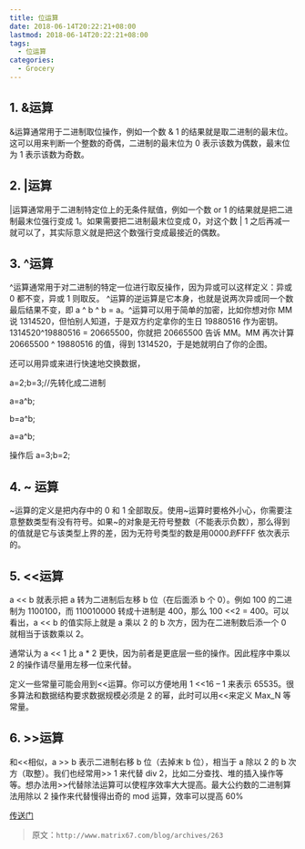 ```yaml
---
title: 位运算
date: 2018-06-14T20:22:21+08:00
lastmod: 2018-06-14T20:22:21+08:00
tags:
  - 位运算
categories:
  - Grocery
---
```


## 1. &运算

&运算通常用于二进制取位操作，例如一个数 & 1 的结果就是取二进制的最末位。这可以用来判断一个整数的奇偶，二进制的最末位为 0 表示该数为偶数，最末位为 1 表示该数为奇数。

## 2. |运算

|运算通常用于二进制特定位上的无条件赋值，例如一个数 or 1 的结果就是把二进制最末位强行变成 1。如果需要把二进制最末位变成 0，对这个数 | 1 之后再减一就可以了，其实际意义就是把这个数强行变成最接近的偶数。

## 3. ^运算

^运算通常用于对二进制的特定一位进行取反操作，因为异或可以这样定义：异或 0 都不变，异或 1 则取反。 ^运算的逆运算是它本身，也就是说两次异或同一个数最后结果不变，即 a ^ b ^ b = a。^运算可以用于简单的加密，比如你想对你 MM 说 1314520，但怕别人知道，于是双方约定拿你的生日 19880516 作为密钥。1314520^19880516 = 20665500，你就把 20665500 告诉 MM。MM 再次计算 20665500 ^ 19880516 的值，得到 1314520，于是她就明白了你的企图。

还可以用异或来进行快速地交换数据，

a=2;b=3;//先转化成二进制

a=a^b;

b=a^b;

a=a^b;

操作后 a=3;b=2;

## 4. ~ 运算

~运算的定义是把内存中的 0 和 1 全部取反。使用~运算时要格外小心，你需要注意整数类型有没有符号。如果~的对象是无符号整数（不能表示负数），那么得到的值就是它与该类型上界的差，因为无符号类型的数是用$0000 到$FFFF 依次表示的。

## 5. <<运算

a << b 就表示把 a 转为二进制后左移 b 位（在后面添 b 个 0）。例如 100 的二进制为 1100100，而 110010000 转成十进制是 400，那么 100 <<2 = 400。可以看出，a << b 的值实际上就是 a 乘以 2 的 b 次方，因为在二进制数后添一个 0 就相当于该数乘以 2。

通常认为 a << 1 比 a \* 2 更快，因为前者是更底层一些的操作。因此程序中乘以 2 的操作请尽量用左移一位来代替。

定义一些常量可能会用到<<运算。你可以方便地用 1 <<16 – 1 来表示 65535。很多算法和数据结构要求数据规模必须是 2 的幂，此时可以用<<来定义 Max_N 等常量。

## 6. >>运算

和<<相似，a >> b 表示二进制右移 b 位（去掉末 b 位），相当于 a 除以 2 的 b 次方（取整）。我们也经常用>> 1 来代替 div 2，比如二分查找、堆的插入操作等等。想办法用>>代替除法运算可以使程序效率大大提高。最大公约数的二进制算法用除以 2 操作来代替慢得出奇的 mod 运算，效率可以提高 60%

[传送门](https://weibo.com/ttarticle/p/show?id=2309404238259097064884&mod=zwenzhang)

> 原文：`http://www.matrix67.com/blog/archives/263`
